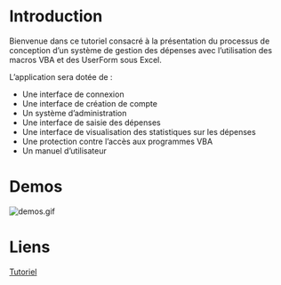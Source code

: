 # Introduction

Bienvenue dans ce tutoriel consacré à la présentation du processus de conception d’un système de gestion des dépenses avec l’utilisation des macros VBA et des UserForm sous Excel.

L’application sera dotée de :
* Une interface de connexion
* Une interface de création de compte
* Un système d’administration
* Une interface de saisie des dépenses
* Une interface de visualisation des statistiques sur les dépenses
* Une protection contre l’accès aux programmes VBA
* Un manuel d’utilisateur

# Demos

![demos.gif](./v01/img/demos.gif "demos.gif")

# Liens

[Tutoriel](https://readydev.ovh/home/tutoriels/excel/application/systeme-gestion-depenses "Système de gestion des dépenses")
